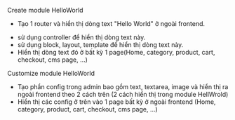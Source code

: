 Create module HelloWorld

- Tạo 1 router và hiển thị dòng text "Hello World" ở ngoài frontend.
 + sử dụng controller để hiển thị dòng text này.
 + sử dụng block, layout, template để hiển thị dòng text này.
 + Hiển thị dòng text đó ở bất kỳ 1 page(Home, category, product, cart, checkout, cms page, ...)

 Customize module HelloWorld

- Tạo phần config trong admin bao gồm text, textarea, image và hiển thị ra ngoài frontend theo 2 cách trên (2 cách hiển thị trong module HellWrold)
- Hiển thị các config ở trên vào 1 page bất kỳ ở ngoài frontend (Home, category, product, cart, checkout, cms page, ...)